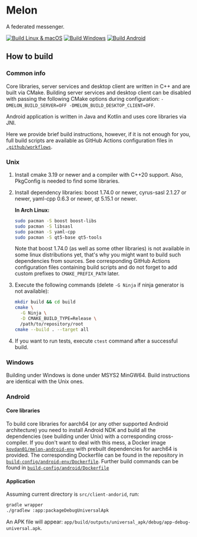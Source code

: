 # Melon

A federated messenger.

[![Build Linux & macOS](https://github.com/kovdan01/melon/workflows/Build%20Linux%20&%20macOS/badge.svg)](https://github.com/kovdan01/melon/actions?query=workflow%3A%22Build+Linux+%26+MacOS%22+branch%3Adevelop)
[![Build Windows](https://github.com/kovdan01/melon/workflows/Build%20Windows/badge.svg)](https://github.com/kovdan01/melon/actions?query=workflow%3A%22Build+Windows%22+branch%3Adevelop)
[![Build Android](https://github.com/kovdan01/melon/workflows/Build%20Android/badge.svg)](https://github.com/kovdan01/melon/actions?query=workflow%3A%22Build+Android%22+branch%3Adevelop)

## How to build

### Common info

Core libraries, server services and desktop client are written in C++ and are built via CMake. Building server services and desktop client can be disabled with passing the following CMake options during configuration: `-DMELON_BUILD_SERVER=OFF -DMELON_BUILD_DESKTOP_CLIENT=OFF`.

Android application is written in Java and Kotlin and uses core libraries via JNI.

Here we provide brief build instructions, however, if it is not enough for you, full build scripts are available as GitHub Actions configuration files in [`.github/workflows`](.github/workflows).

### Unix

1. Install cmake 3.19 or newer and a compiler with C++20 support.
   Also, PkgConfig is needed to find some libraries.

2. Install dependency libraries: boost 1.74.0 or newer, cyrus-sasl 2.1.27 or newer, yaml-cpp 0.6.3 or newer, qt 5.15.1 or newer.

   **In Arch Linux:**

   ```bash
   sudo pacman -S boost boost-libs
   sudo pacman -S libsasl
   sudo pacman -S yaml-cpp
   sudo pacman -S qt5-base qt5-tools
   ```

   Note that boost 1.74.0 (as well as some other libraries) is not available in some linux distributions yet, that's why you might want to build such dependencies from sources. See corresponding GitHub Actions configuration files containing build scripts and do not forget to add custom prefixes to `CMAKE_PREFIX_PATH` later.

3. Execute the following commands (delete `-G Ninja` if ninja generator is not available):

   ```bash
   mkdir build && cd build
   cmake \
     -G Ninja \
     -D CMAKE_BUILD_TYPE=Release \
     /path/to/repository/root
   cmake --build . --target all
   ```

4. If you want to run tests, execute `ctest` command after a successful build.

### Windows

Building under Windows is done under MSYS2 MinGW64. Build instructions are identical with the Unix ones.

### Android

#### Core libraries

To build core libraries for aarch64 (or any other supported Android architecture) you need to install Android NDK and build all the dependencies (see building under Unix) with a corresponding cross-compiler. If you don't want to deal with this mess, a Docker image [`kovdan01/melon-android-env`](https://hub.docker.com/repository/docker/kovdan01/melon-android-env/) with prebuilt dependencies for aarch64 is provided. The corresponding Dockerfile can be found in the repository in [`build-config/android-env/Dockerfile`](build-config/android-env/Dockerfile). Further build commands can be found in [`build-config/android/Dockerfile`](build-config/android/Dockerfile)

#### Application

Assuming current directory is `src/client-andorid`, run:

```bash
gradle wrapper
./gradlew :app:packageDebugUniversalApk
```

An APK file will appear: `app/build/outputs/universal_apk/debug/app-debug-universal.apk`.
